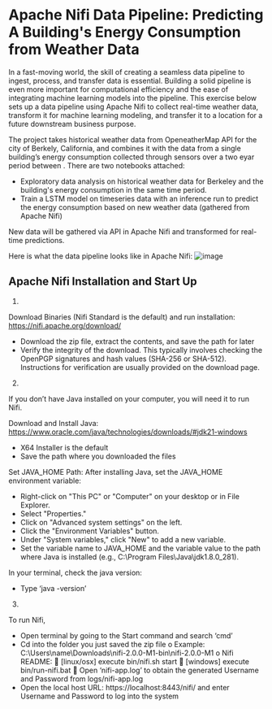 # Apache Nifi Data Pipeline: Predicting A Building's Energy Consumption from Weather Data

In a fast-moving world, the skill of creating a seamless data pipeline to ingest, process, and transfer data is essential. Building a solid pipeline is even more important for computational efficiency and the ease of integrating machine learning models into the pipeline. This exercise below sets up a data pipeline using Apache Nifi to collect real-time weather data, transform it for machine learning modeling, and transfer it to a location for a future downstream business purpose. 

The project takes historical weather data from OpeneatherMap API for the city of Berkely, California, and combines it with the data from a single building’s energy consumption collected through sensors over a two eyar period between . There are two notebooks attached:
-	Exploratory data analysis on historical weather data for Berkeley and the building's energy consumption in the same time period.
-	Train a LSTM model on timeseries data with an inference run to predict the energy consumption based on new weather data (gathered from Apache Nifi)

New data will be gathered via API in Apache Nifi and transformed for real-time predictions.

Here is what the data pipeline looks like in Apache Nifi:
![image](https://github.com/neongreen13/energy-prediction-apachenifi/assets/48419376/a845a0ae-eac0-4abf-992c-70fcad613bda)



## Apache Nifi Installation and Start Up
1.
Download Binaries (Nifi Standard is the default) and run installation:
https://nifi.apache.org/download/ 
-	Download the zip file, extract the contents, and save the path for later
-	Verify the integrity of the download. This typically involves checking the OpenPGP signatures and hash values (SHA-256 or SHA-512). Instructions for verification are usually provided on the download page.

2.
If you don’t have Java installed on your computer, you will need it to run Nifi.

Download and Install Java:
https://www.oracle.com/java/technologies/downloads/#jdk21-windows
-	X64 Installer is the default
-	Save the path where you downloaded the files

Set JAVA_HOME Path:
After installing Java, set the JAVA_HOME environment variable:
-	Right-click on "This PC" or "Computer" on your desktop or in File Explorer.
-	Select "Properties."
-	Click on "Advanced system settings" on the left.
-	Click the "Environment Variables" button.
-	Under "System variables," click "New" to add a new variable.
-	Set the variable name to JAVA_HOME and the variable value to the path where Java is installed (e.g., C:\Program Files\Java\jdk1.8.0_281).

In your terminal, check the java version:
-	Type ‘java -version’

3.
To run Nifi,
-	Open terminal by going to the Start command and search ‘cmd’
-	Cd into the folder you just saved the zip file
o	Example: C:\Users\name\Downloads\nifi-2.0.0-M1-bin\nifi-2.0.0-M1
o	Nifi README:
	[linux/osx] execute bin/nifi.sh start 
	[windows] execute bin/run-nifi.bat 
	Open ‘nifi-app.log’ to obtain the generated Username and Password from logs/nifi-app.log
-	Open the local host URL: https://localhost:8443/nifi/ and enter Username and Password to log into the system

